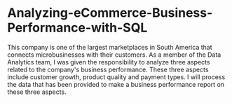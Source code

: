 # Analyzing-eCommerce-Business-Performance-with-SQL
This company is one of the largest marketplaces in South America that connects microbusinesses with their customers. As a member of the Data Analytics team, I was given the responsibility to analyze three aspects related to the company's business performance. These three aspects include customer growth, product quality and payment types. I will process the data that has been provided to make a business performance report on these three aspects.
